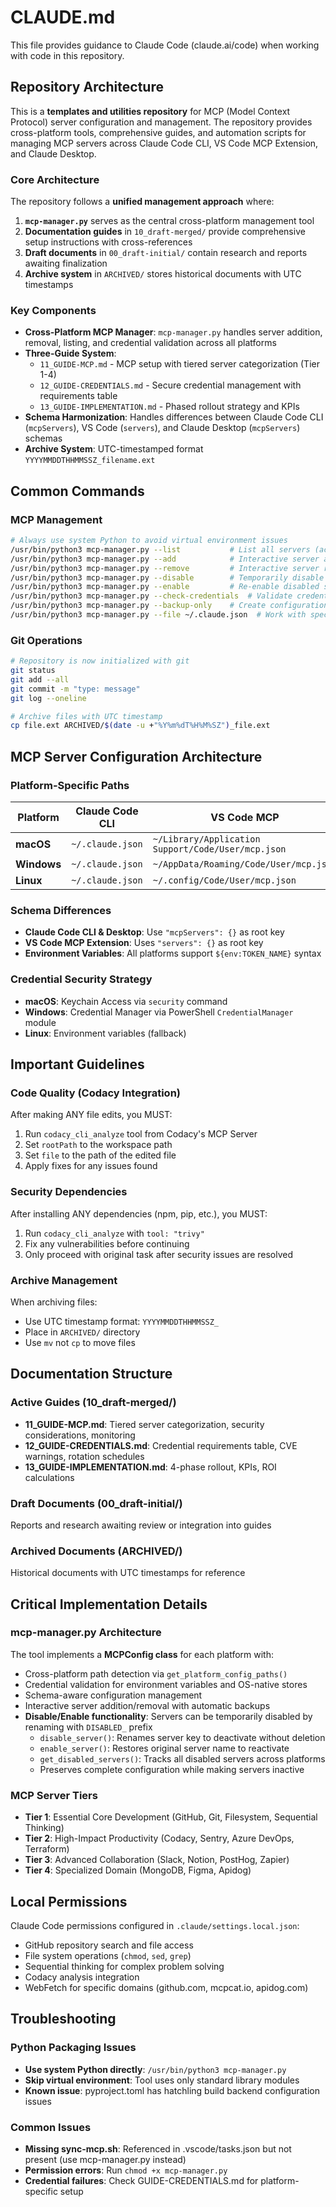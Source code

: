 # CLAUDE.md

This file provides guidance to Claude Code (claude.ai/code) when working with code in this repository.

## Repository Architecture

This is a **templates and utilities repository** for MCP (Model Context Protocol) server configuration and management. The repository provides cross-platform tools, comprehensive guides, and automation scripts for managing MCP servers across Claude Code CLI, VS Code MCP Extension, and Claude Desktop.

### Core Architecture

The repository follows a **unified management approach** where:
1. **`mcp-manager.py`** serves as the central cross-platform management tool
2. **Documentation guides** in `10_draft-merged/` provide comprehensive setup instructions with cross-references
3. **Draft documents** in `00_draft-initial/` contain research and reports awaiting finalization
4. **Archive system** in `ARCHIVED/` stores historical documents with UTC timestamps

### Key Components

- **Cross-Platform MCP Manager**: `mcp-manager.py` handles server addition, removal, listing, and credential validation across all platforms
- **Three-Guide System**: 
  - `11_GUIDE-MCP.md` - MCP setup with tiered server categorization (Tier 1-4)
  - `12_GUIDE-CREDENTIALS.md` - Secure credential management with requirements table
  - `13_GUIDE-IMPLEMENTATION.md` - Phased rollout strategy and KPIs
- **Schema Harmonization**: Handles differences between Claude Code CLI (`mcpServers`), VS Code (`servers`), and Claude Desktop (`mcpServers`) schemas
- **Archive System**: UTC-timestamped format `YYYYMMDDTHHMMSSZ_filename.ext`

## Common Commands

### MCP Management
```bash
# Always use system Python to avoid virtual environment issues
/usr/bin/python3 mcp-manager.py --list           # List all servers (active and disabled)
/usr/bin/python3 mcp-manager.py --add            # Interactive server addition
/usr/bin/python3 mcp-manager.py --remove         # Interactive server removal
/usr/bin/python3 mcp-manager.py --disable        # Temporarily disable servers
/usr/bin/python3 mcp-manager.py --enable         # Re-enable disabled servers
/usr/bin/python3 mcp-manager.py --check-credentials  # Validate credential setup
/usr/bin/python3 mcp-manager.py --backup-only    # Create configuration backups
/usr/bin/python3 mcp-manager.py --file ~/.claude.json  # Work with specific config file
```

### Git Operations
```bash
# Repository is now initialized with git
git status
git add --all
git commit -m "type: message"
git log --oneline

# Archive files with UTC timestamp
cp file.ext ARCHIVED/$(date -u +"%Y%m%dT%H%M%SZ")_file.ext
```

## MCP Server Configuration Architecture

### Platform-Specific Paths
| Platform | Claude Code CLI | VS Code MCP | Claude Desktop |
|----------|----------------|-------------|----------------|
| **macOS** | `~/.claude.json` | `~/Library/Application Support/Code/User/mcp.json` | `~/Library/Application Support/Claude/config.json` |
| **Windows** | `~/.claude.json` | `~/AppData/Roaming/Code/User/mcp.json` | `~/AppData/Roaming/Claude/config.json` |
| **Linux** | `~/.claude.json` | `~/.config/Code/User/mcp.json` | `~/.config/claude/config.json` |

### Schema Differences
- **Claude Code CLI & Desktop**: Use `"mcpServers": {}` as root key
- **VS Code MCP Extension**: Uses `"servers": {}` as root key
- **Environment Variables**: All platforms support `${env:TOKEN_NAME}` syntax

### Credential Security Strategy
- **macOS**: Keychain Access via `security` command
- **Windows**: Credential Manager via PowerShell `CredentialManager` module
- **Linux**: Environment variables (fallback)

## Important Guidelines

### Code Quality (Codacy Integration)
After making ANY file edits, you MUST:
1. Run `codacy_cli_analyze` tool from Codacy's MCP Server
2. Set `rootPath` to the workspace path
3. Set `file` to the path of the edited file
4. Apply fixes for any issues found

### Security Dependencies
After installing ANY dependencies (npm, pip, etc.), you MUST:
1. Run `codacy_cli_analyze` with `tool: "trivy"`
2. Fix any vulnerabilities before continuing
3. Only proceed with original task after security issues are resolved

### Archive Management
When archiving files:
- Use UTC timestamp format: `YYYYMMDDTHHMMSSZ_`
- Place in `ARCHIVED/` directory
- Use `mv` not `cp` to move files

## Documentation Structure

### Active Guides (10_draft-merged/)
- **11_GUIDE-MCP.md**: Tiered server categorization, security considerations, monitoring
- **12_GUIDE-CREDENTIALS.md**: Credential requirements table, CVE warnings, rotation schedules
- **13_GUIDE-IMPLEMENTATION.md**: 4-phase rollout, KPIs, ROI calculations

### Draft Documents (00_draft-initial/)
Reports and research awaiting review or integration into guides

### Archived Documents (ARCHIVED/)
Historical documents with UTC timestamps for reference

## Critical Implementation Details

### mcp-manager.py Architecture
The tool implements a **MCPConfig class** for each platform with:
- Cross-platform path detection via `get_platform_config_paths()`
- Credential validation for environment variables and OS-native stores
- Schema-aware configuration management
- Interactive server addition/removal with automatic backups
- **Disable/Enable functionality**: Servers can be temporarily disabled by renaming with `DISABLED_` prefix
  - `disable_server()`: Renames server key to deactivate without deletion
  - `enable_server()`: Restores original server name to reactivate
  - `get_disabled_servers()`: Tracks all disabled servers across platforms
  - Preserves complete configuration while making servers inactive

### MCP Server Tiers
- **Tier 1**: Essential Core Development (GitHub, Git, Filesystem, Sequential Thinking)
- **Tier 2**: High-Impact Productivity (Codacy, Sentry, Azure DevOps, Terraform)
- **Tier 3**: Advanced Collaboration (Slack, Notion, PostHog, Zapier)
- **Tier 4**: Specialized Domain (MongoDB, Figma, Apidog)

## Local Permissions

Claude Code permissions configured in `.claude/settings.local.json`:
- GitHub repository search and file access
- File system operations (`chmod`, `sed`, `grep`)
- Sequential thinking for complex problem solving
- Codacy analysis integration
- WebFetch for specific domains (github.com, mcpcat.io, apidog.com)

## Troubleshooting

### Python Packaging Issues
- **Use system Python directly**: `/usr/bin/python3 mcp-manager.py`
- **Skip virtual environment**: Tool uses only standard library modules
- **Known issue**: pyproject.toml has hatchling build backend configuration issues

### Common Issues
- **Missing sync-mcp.sh**: Referenced in .vscode/tasks.json but not present (use mcp-manager.py instead)
- **Permission errors**: Run `chmod +x mcp-manager.py`
- **Credential failures**: Check GUIDE-CREDENTIALS.md for platform-specific setup